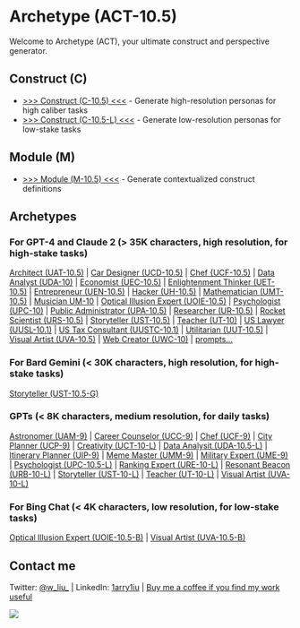 # Archetype (ACT-10.5)

Welcome to Archetype (ACT), your ultimate construct and perspective generator.

## Construct (C)

- [>>> Construct (C-10.5) <<<](https://chat.openai.com/share/8c526e14-1301-473e-a787-17ae308f3b89) - Generate high-resolution personas for high caliber tasks
- [>>> Construct (C-10.5-L) <<<](https://chat.openai.com/g/g-ZR3w4e0RR-construct-c-10-5-l) - Generate low-resolution personas for low-stake tasks

## Module (M)

- [>>> Module (M-10.5) <<<](https://chat.openai.com/share/cf8e4256-7ccb-4596-aa75-28f0ac39b637) - Generate contextualized construct definitions 

## Archetypes

### For GPT-4 and Claude 2 (> 35K characters, high resolution, for high-stake tasks)

[Architect (UAT-10.5)](https://chat.openai.com/share/ae3ad780-f2e2-4461-8407-593c32bc0734) | [Car Designer (UCD-10.5)](https://chat.openai.com/share/d7447542-50eb-4a6c-8d7c-1173ba687968) | [Chef {UCF-10.5)](https://chat.openai.com/share/96ad199d-da7c-4f19-b3c8-9e4e63d5951f) | [Data Analyst (UDA-10)](https://chat.openai.com/share/48832ede-fb02-49ae-a319-6b6dcd082f70) | [Economist (UEC-10.5)](https://chat.openai.com/share/14206929-8b4c-438c-bca6-f1356952f6e0) | [Enlightenment Thinker (UET-10.5)](https://chat.openai.com/share/bb6506ad-35bd-4ec6-b511-337cefee8a7a) | [Entrepreneur (UEN-10.5)](https://chat.openai.com/share/3994fc10-59fd-4374-8991-2659717cfcc2) | [Hacker (UH-10.5)](https://chat.openai.com/share/29b18dfe-5f01-4134-8dd6-df9ed8ffd3b4) | [Mathematician (UMT-10.5)](https://chat.openai.com/share/4d5a79f6-f2b8-458d-a2d4-9fd549a897dc) | [Musician UM-10](https://chat.openai.com/share/20e9ceaa-5971-4401-aec9-5ad9b47a6051) | [Optical Illusion Expert (UOIE-10.5)](https://chat.openai.com/share/a2f32e9b-94a6-4b64-9cfb-53f101c7afce) | [Psychologist (UPC-10)](https://chat.openai.com/share/adbbea5b-ab8d-4362-a1f7-21b6d499eb64) | [Public Administrator (UPA-10.5)](https://chat.openai.com/share/2e6609ef-ede8-4f51-993c-c36afa6e425b) | [Researcher (UR-10.5)](https://chat.openai.com/share/c4150382-2f5d-4e98-8630-961351704c5f) | [Rocket Scientist (URS-10.5)](https://chat.openai.com/share/3a1db8d6-5e63-4d7a-977c-7c6a40ccde96) | [Storyteller (UST-10.5)](https://chat.openai.com/share/f7e7bb1b-daaa-450b-8283-1cb0d70fffac) | [Teacher (UT-10)](https://chat.openai.com/share/ac728205-9747-457b-a18b-75ac35510751) | [US Lawyer (UUSL-10.1)](https://chat.openai.com/share/d6b0bc93-f95d-408f-b952-d04b36f73058) | [US Tax Consultant (UUSTC-10.1)](https://chat.openai.com/share/180691a3-865d-4ed2-bf86-fdc7da22ff68) | [Utilitarian (UUT-10.5)](https://chat.openai.com/share/b2bb08af-fe61-4ee1-bedf-f7e932e0b2d6) | [Visual Artist (UVA-10.5)](https://chat.openai.com/share/1b839218-beec-4caa-99d6-617b64093877) | [Web Creator (UWC-10)](https://chat.openai.com/share/ccb36aa8-455f-42d5-8785-8015b33513a4) | [prompts...](https://github.com/1arry1iu/archetype/tree/main/Archetypal%20Personas)

### For Bard Gemini (< 30K characters, high resolution, for high-stake tasks)

[Storyteller (UST-10.5-G)](https://g.co/bard/share/482febe344d5)

### GPTs (< 8K characters, medium resolution, for daily tasks)

[Astronomer (UAM-9)](https://chat.openai.com/g/g-DhvzBQKLz-universal-astronomer-uam-9) | [Career Counselor (UCC-9)](https://chat.openai.com/g/g-0LRlMdiQX-universal-career-counselor-ucc-10-l) | [Chef (UCF-9)](https://chat.openai.com/g/g-xIPZQyYHK-universal-chef-ucf-9) | [City Planner (UCP-9)](https://chat.openai.com/g/g-nFQND4KlT-universal-city-planner-ucp-9) | [Creativity (UCT-10-L)](https://chat.openai.com/g/g-JIHQBtCY5-universal-creativity-uct-10-l) | [Data Analysit (UDA-10.5-L)](https://chat.openai.com/g/g-UnHVJnGaf-universal-data-analyst-uda-10-5-l) | [Itinerary Planner (UIP-9)](https://chat.openai.com/g/g-LJ52WpKLZ-universal-itinerary-planner-uip-9) | [Meme Master (UMM-9)](https://chat.openai.com/g/g-HfwddwgBV-universal-meme-master) | [Military Expert (UME-9)](https://chat.openai.com/g/g-uXJSvUyLn-universal-military-expert-ume-9) | [Psychologist (UPC-10.5-L)](https://chat.openai.com/g/g-gktcTLs6E-universal-psychologist-upc-10-5-l) | [Ranking Expert (URE-10-L)](https://chat.openai.com/g/g-TysLPlbGx-universal-ranking-expert-ure-10-l) | [Resonant Beacon (URB-10-L)](https://chat.openai.com/g/g-AW4e5JG6W-universal-resonant-beacon-urb-10-l) | [Storyteller (UST-10-L)](https://chat.openai.com/g/g-i2KB66rSE-universal-storyteller-ust-10-l) | [Teacher (UT-10-L)](https://chat.openai.com/g/g-Kjcwbz0HJ-universal-teacher-ut-10-l) | [Visual Artist (UVA-10-L)](https://chat.openai.com/g/g-DajFS86Q5-universal-visual-artist-uva-10-5-l)

### For Bing Chat (< 4K characters, low resolution, for low-stake tasks)

[Optical Illusion Expert (UOIE-10.5-B)](https://sl.bing.net/9jMAiyDRfg) | [Visual Artist (UVA-10.5-B)](https://sl.bing.net/dQzgJ7UQeLk)

## Contact me

Twitter: [@w_liu_](https://twitter.com/w_liu_) | LinkedIn: [1arry1iu](https://www.linkedin.com/in/1arry1iu/) | [Buy me a coffee if you find my work useful](https://www.buymeacoffee.com/1arry1iu)

![](https://github.com/1arry1iu/everything/blob/main/ET_Avatar.png)
